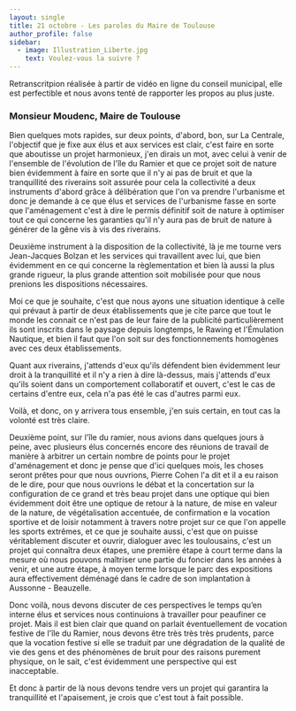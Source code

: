 ```yaml
---
layout: single
title: 21 octobre - Les paroles du Maire de Toulouse
author_profile: false
sidebar:
  - image: Illustration_Liberte.jpg
    text: Voulez-vous la suivre ?
---
```


Retranscritpion réalisée à partir de vidéo en ligne du conseil municipal, elle est perfectible
et nous avons tenté de rapporter les propos au plus juste.

### Monsieur Moudenc, Maire de Toulouse

Bien quelques mots rapides, sur deux points, d'abord, bon, sur La Centrale, l'objectif que
je fixe aux élus et aux services est clair, c'est faire en sorte que aboutisse un projet
harmonieux, j'en dirais un mot, avec celui à venir de l'ensemble de l'évolution de l'île
du Ramier et que ce projet soit de nature bien évidemment à faire en sorte que il n'y ai
pas de bruit et que la tranquillité des riverains soit assurée pour cela la collectivité
a deux instruments d'abord grâce à délibération que l'on va prendre l'urbanisme et donc
je demande à ce que élus et services de l'urbanisme fasse en sorte que l'aménagement c'est
à dire le permis définitif soit de nature à optimiser tout ce qui concerne les garanties
qu'il n'y aura pas de bruit de nature à générer de la gêne vis à vis des riverains.

Deuxième instrument à la disposition de la collectivité, là je me tourne vers Jean-Jacques
Bolzan et les services qui travaillent avec lui, que bien évidemment en ce qui concerne la
règlementation et bien là aussi la plus grande rigueur, la plus grande attention soit mobilisée
pour que nous prenions les dispositions nécessaires.

Moi ce que je souhaite, c'est que nous ayons une situation identique à celle qui prévaut à
partir de deux établissements que je cite parce que tout le monde les connait ce n'est pas
de leur faire de la publicité particulièrement ils sont inscrits dans le paysage depuis longtemps,
le Rawing et l'Émulation Nautique, et bien il faut que l'on soit sur des fonctionnements
homogènes avec ces deux établissements.

Quant aux riverains, j'attends d'eux qu'ils défendent bien évidemment leur droit à la tranquillité
et il n'y a rien à dire là-dessus, mais j'attends d'eux qu'ils soient dans un comportement
collaboratif et ouvert, c'est le cas de certains d'entre eux, cela n'a pas été le cas d'autres
parmi eux.

Voilà, et donc, on y arrivera tous ensemble, j'en suis certain, en tout cas la volonté est très claire.

Deuxième point, sur l'île du ramier, nous avions dans quelques jours à peine, avec plusieurs
élus concernés encore des réunions de travail de manière à arbitrer un certain nombre de points
pour le projet d'aménagement et donc je pense que d'ici quelques mois, les choses seront prêtes
pour que nous ouvrions, Pierre Cohen l'a dit et il a eu raison de le dire, pour que nous ouvrions
le débat et la concertation sur la configuration de ce grand et très beau projet dans une optique
qui bien évidemment doit être une optique de retour à la nature, de mise en valeur de la nature,
de végétalisation accentuée, de confirmation e la vocation sportive et de loisir notamment à travers
notre projet sur ce que l'on appelle les sports extrêmes, et ce que je souhaite aussi, c'est que on
puisse véritablement discuter et ouvrir, dialoguer avec les toulousains, c'est un projet qui
connaîtra deux étapes, une première étape à court terme dans la mesure où nous pouvons maîtriser
une partie du foncier dans les années à venir, et une autre étape, à moyen terme lorsque le parc
des expositions aura effectivement déménagé dans le cadre de son implantation à Aussonne - Beauzelle.

Donc voilà, nous devons discuter de ces perspectives le temps qu’en interne élus et services nous
continuions à travailler pour peaufiner ce projet. Mais il est bien clair que quand on parlait
éventuellement de vocation festive de l'île du Ramier, nous devons être très très très prudents,
parce que la vocation festive si elle se traduit par une dégradation de la qualité de vie des gens
et des phénomènes de bruit pour des raisons purement physique, on le sait, c'est évidemment une
perspective qui est inacceptable.

Et donc à partir de là nous devons tendre vers un projet qui garantira la tranquillité et l'apaisement,
je crois que c'est tout à fait possible.


